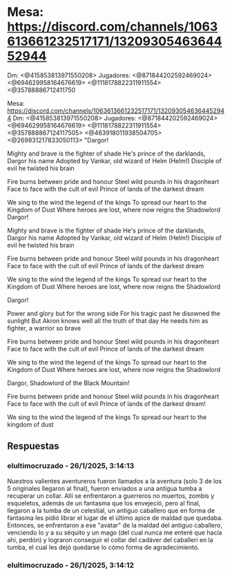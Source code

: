 # Mesa: https://discord.com/channels/1063613661232517171/1320930546364452944
Dm: <@415853813971550208> 
Jugadores: <@871844202592469024> <@694629958164676619> <@1118178822311911554>  <@35788886712411750

Mesa: https://discord.com/channels/1063613661232517171/1320930546364452944
Dm: <@415853813971550208> 
Jugadores: <@871844202592469024> <@694629958164676619> <@1118178822311911554>  <@357888867124117505> <@463918011938504705> <@269831217833050113> 
"Dargor!

Mighty and brave is the fighter of shade
He's prince of the darklands, Dargor his name
Adopted by Vankar, old wizard of Helm (Helm!)
Disciple of evil he twisted his brain

Fire burns between pride and honour
Steel wild pounds in his dragonheart
Face to face with the cult of evil
Prince of lands of the darkest dream

We sing to the wind the legend of the kings
To spread our heart to the Kingdom of Dust
Where heroes are lost, where now reigns the Shadowlord Dargor!

Mighty and brave is the fighter of shade
He's prince of the darklands, Dargor his name
Adopted by Vankar, old wizard of Helm (Helm!)
Disciple of evil he twisted his brain

Fire burns between pride and honour
Steel wild pounds in his dragonheart
Face to face with the cult of evil
Prince of lands of the darkest dream

We sing to the wind the legend of the kings
To spread our heart to the Kingdom of Dust
Where heroes are lost, where now reigns the Shadowlord

Dargor!

Power and glory but for the wrong side
For his tragic past he disowned the sunlight
But Akron knows well all the truth of that day
He needs him as fighter, a warrior so brave

Fire burns between pride and honour
Steel wild pounds in his dragonheart
Face to face with the cult of evil
Prince of lands of the darkest dream

We sing to the wind the legend of the kings
To spread our heart to the Kingdom of Dust
Where heroes are lost, where now reigns the Shadowlord

Dargor, Shadowlord of the Black Mountain!

Fire burns between pride and honour
Steel wild pounds in his dragonheart
Face to face with the cult of evil
Prince of lands of the darkest dream!

We sing to the wind the legend of the kings
To spread our heart to the kingdom of dust

## Respuestas

### elultimocruzado - 26/1/2025, 3:14:13

Nuestros valientes aventureros fueron llamados a la aventura (solo 3 de los 5 originales llegaron al final), fueron enviados a una antigua tumba a recuperar un collar.
Allí se enfrentaron a guerreros no muertos, zombis y esqueletos, además de un fantasma que los envejeció, pero al final, llegaron a la tumba de un celestial, un antiguo caballero que en forma de fantasma les pidió librar el lugar de el último apice de maldad que quedaba.
Entonces, se enfrentaron a ese "avatar" de la maldad del antiguo caballero, venciendo lo y a su séquito y un mago (del cual nunca me enteré que hacía ahí, perdón) y lograron conseguir el collar del cadáver del caballeri en la tumba, el cual les dejó quedarse lo cómo forma de agradecimiento.

### elultimocruzado - 26/1/2025, 3:14:12



